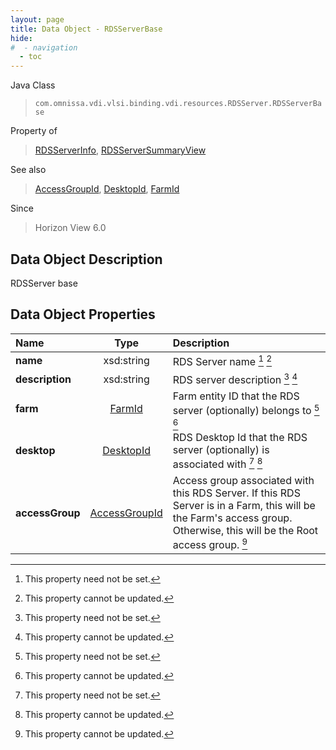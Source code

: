 ```yaml
---
layout: page
title: Data Object - RDSServerBase
hide:
#  - navigation
  - toc
---
```






Java Class
> `com.omnissa.vdi.vlsi.binding.vdi.resources.RDSServer.RDSServerBase`

Property of
> [RDSServerInfo](vdi.resources.RDSServer.RDSServerInfo.md#field_detail), [RDSServerSummaryView](vdi.resources.RDSServer.RDSServerSummaryView.md#field_detail)

See also
> [AccessGroupId](vdi.entity.AccessGroupId.md), [DesktopId](vdi.entity.DesktopId.md), [FarmId](vdi.entity.FarmId.md)

Since
> Horizon View 6.0


## Data Object Description

RDSServer base

## Data Object Properties

 Name | Type | Description
:---|:---:|:---
**name**|  xsd:string|  RDS Server name [^1] [^2]
**description**|  xsd:string|  RDS server description [^1] [^2]
**farm**| [FarmId](vdi.entity.FarmId.md)|  Farm entity ID that the RDS server (optionally) belongs to [^1] [^2]
**desktop**| [DesktopId](vdi.entity.DesktopId.md)|  RDS Desktop Id that the RDS server (optionally) is associated with [^1] [^2]
**accessGroup**| [AccessGroupId](vdi.entity.AccessGroupId.md)|  Access group associated with this RDS Server. If this RDS Server is in a Farm, this will be the Farm's access group. Otherwise, this will be the Root access group. [^2]
 


 


[^1]: This property need not be set.
[^2]: This property cannot be updated.